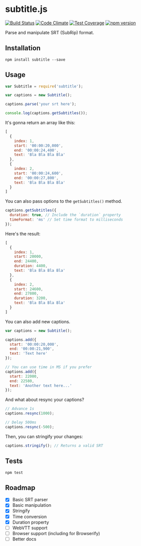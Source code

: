 
# subtitle.js

[![Build Status](https://travis-ci.org/gsantiago/subtitle.js.svg?branch=master)](https://travis-ci.org/gsantiago/subtitle.js)
[![Code Climate](https://codeclimate.com/github/gsantiago/subtitle.js/badges/gpa.svg)](https://codeclimate.com/github/gsantiago/subtitle.js)
[![Test Coverage](https://codeclimate.com/github/gsantiago/subtitle.js/badges/coverage.svg)](https://codeclimate.com/github/gsantiago/subtitle.js)
[![npm version](https://badge.fury.io/js/subtitle.svg)](http://badge.fury.io/js/subtitle)

Parse and manipulate SRT (SubRip) format.

## Installation

`npm install subtitle --save`

## Usage

```javascript
var Subtitle = require('subtitle');

var captions = new Subtitle();

captions.parse('your srt here');

console.log(captions.getSubtitles());

```

It's gonna return an array like this:

```javascript
[
  {
    index: 1,
    start: '00:00:20,000',
    end: '00:00:24,400',
    text: 'Bla Bla Bla Bla'
  },
  {
    index: 2,
    start: '00:00:24,600',
    end: '00:00:27,800',
    text: 'Bla Bla Bla Bla'
  }
]
```

You can also pass options to the `getSubtitles()` method.

```javascript
captions.getSubtitles({
  duration: true, // Include the `duration` property
  timeFormat: 'ms' // Set time format to milliseconds
});
```

Here's the result:

```javascript
[
  {
    index: 1,
    start: 20000,
    end: 24400,
    duration: 4400,
    text: 'Bla Bla Bla Bla'
  },
  {
    index: 2,
    start: 24600,
    end: 27800,
    duration: 3200,
    text: 'Bla Bla Bla Bla'
  }
]
```

You can also add new captions.

```javascript
var captions = new Subtitle();

captions.add({
  start: '00:00:20,000',
  end: '00:00:21,900',
  text: 'Text here'
});

// You can use time in MS if you prefer
captions.add({
  start: 22000,
  end: 22580,
  text: 'Another text here...'
});
```

And what about resync your captions?

```javascript
// Advance 1s
captions.resync(1000);

// Delay 500ms
captions.resync(-500);
```

Then, you can stringify your changes:

```javascript
captions.stringify(); // Returns a valid SRT
```

## Tests

`npm test`

## Roadmap
* [x] Basic SRT parser
* [x] Basic manipulation
* [x] Stringify
* [x] Time conversion
* [x] Duration property
* [ ] WebVTT support
* [ ] Browser support (including for Browserify)
* [ ] Better docs
